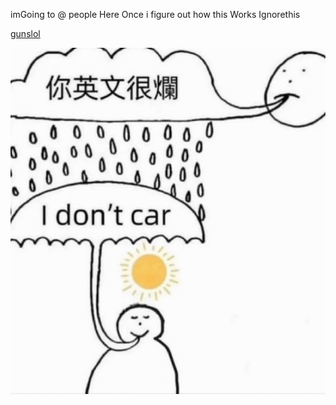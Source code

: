 imGoing to @ people Here Once i figure out how this Works  Ignorethis

[gunslol](https://guns.lol/forger)


![image alt](https://github.com/Iavamotive/Iavamotive/blob/1b27041810fc7928d5b75e3e0045cc33c7387c82/idontcar.jpg)
